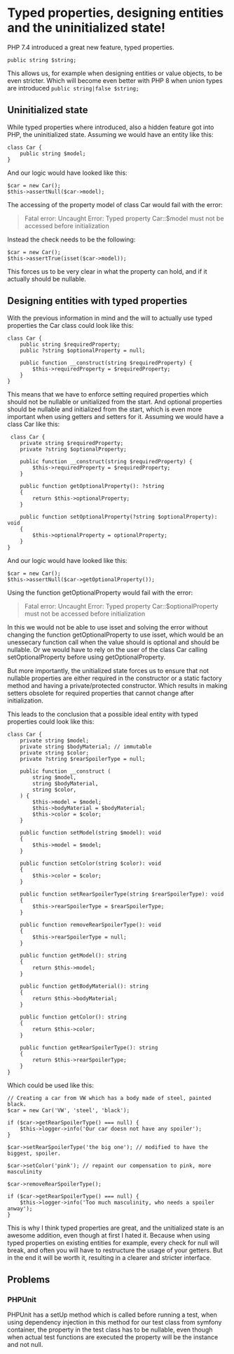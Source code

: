 # Typed properties, designing entities and the uninitialized state!

PHP 7.4 introduced a great new feature, typed properties.

    public string $string;
This allows us, for example when designing entities or value objects, to be even stricter.
Which will become even better with PHP 8 when union types are introduced `public string|false $string;`

## Uninitialized state

While typed properties where introduced, also a hidden feature got into PHP, the uninitialized state.
Assuming we would have an entity like this:

    class Car {
	    public string $model;
    }
And our logic would have looked like this:

    $car = new Car();
    $this->assertNull($car->model);
The accessing of the property model of class Car would fail with the error:
> Fatal error: Uncaught Error: Typed property Car::$model must not be accessed before initialization

Instead the check needs to be the following:

    $car = new Car();
    $this->assertTrue(isset($car->model));
This forces us to be very clear in what the property can hold, and if it actually should be nullable.

## Designing entities with typed properties

With the previous information in mind and the will to actually use typed properties the Car class could look like this:

    class Car {
	    public string $requiredProperty;
	    public ?string $optionalProperty = null;

		public function __construct(string $requiredProperty) {
			$this->requiredProperty = $requiredProperty;
		}
    }
This means that we have to enforce setting required properties which should not be nullable or unitialized from the start.
And optional properties should be nullable and initialized from the start, which is even more important when using getters and setters for it.
Assuming we would have a class Car like this:

     class Car {
	    private string $requiredProperty;
	    private ?string $optionalProperty;

		public function __construct(string $requiredProperty) {
			$this->requiredProperty = $requiredProperty;
		}

		public function getOptionalProperty(): ?string
		{
			return $this->optionalProperty;
		}
		
		public function setOptionalProperty(?string $optionalProperty): void
		{
			$this->optionalProperty = optionalProperty;
		}
    }
And our logic would have looked like this:

    $car = new Car();
    $this->assertNull($car->getOptionalProperty());
Using the function getOptionalProperty would fail with the error:
> Fatal error: Uncaught Error: Typed property Car::$optionalProperty must not be accessed before initialization

In this we would not be able to use isset and solving the error without changing the function getOptionalProperty to use isset, which would be an unessecary function call when the value should is optional and should be nullable.
Or we would have to rely on the user of the class Car calling setOptionalProperty before using getOptionalProperty.

But more importantly, the unitialized state forces us to ensure that not nullable properties are either required in the constructor or a static factory method and having a private/protected constructor.
Which results in making setters obsolete for required properties that cannot change after initialization.

This leads to the conclusion that a possible ideal entity with typed properties could look like this:

    class Car {
	    private string $model;
	    private string $bodyMaterial; // immutable
	    private string $color;
	    private ?string $rearSpoilerType = null;

		public function __construct (
			string $model,
			string $bodyMaterial,
			string $color,
		) {
			$this->model = $model;
			$this->bodyMaterial = $bodyMaterial;
			$this->color = $color;
		}

		public function setModel(string $model): void
		{
			$this->model = $model;		
		}

		public function setColor(string $color): void
		{
			$this->color = $color;		
		}

		public function setRearSpoilerType(string $rearSpoilerType): void
		{
			$this->rearSpoilerType = $rearSpoilerType;		
		}

		public function removeRearSpoilerType(): void
		{
			$this->rearSpoilerType = null;
		}
		
		public function getModel(): string
		{
			return $this->model;
		}
		
		public function getBodyMaterial(): string
		{
			return $this->bodyMaterial;
		}
		
		public function getColor(): string
		{
			return $this->color;
		}
		
		public function getRearSpoilerType(): string
		{
			return $this->rearSpoilerType;
		}
    }

Which could be used like this:

	// Creating a car from VW which has a body made of steel, painted black.
    $car = new Car('VW', 'steel', 'black');
    
    if ($car->getRearSpoilerType() === null) {
	    $this->logger->info('Our car doesn not have any spoiler');
    }
    
    $car->setRearSpoilerType('the big one'); // modified to have the biggest, spoiler.

	$car->setColor('pink'); // repaint our compensation to pink, more masculinity

	$car->removeRearSpoilerType();
	
	if ($car->getRearSpoilerType() === null) {
	    $this->logger->info('Too much masculinity, who needs a spoiler anway');
    }
This is why I think typed properties are great, and the unitialized state is an awesome addition, even though at first I hated it.
Because when using typed properties on existing entities for example, every check for null will break, and often you will have to restructure the usage of your getters.
But in the end it will be worth it, resulting in a clearer and stricter interface.

## Problems
### PHPUnit
PHPUnit has a setUp method which is called before running a test, when using dependency injection in this method for our test class from symfony container, the property in the test class has to be nullable, even though when actual test functions are executed the property will be the instance and not null.
